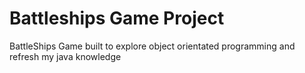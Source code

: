 # Battleships Game Project
 BattleShips Game built to explore object orientated programming and refresh my java knowledge

